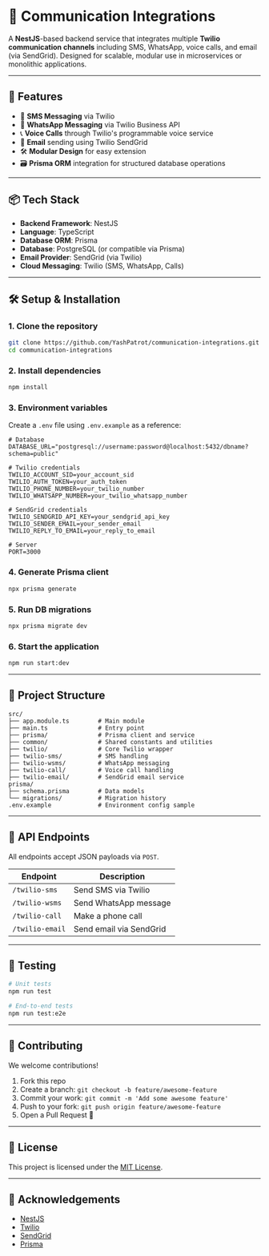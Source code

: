 # 📡 Communication Integrations

A **NestJS**-based backend service that integrates multiple **Twilio communication channels** including SMS, WhatsApp, voice calls, and email (via SendGrid). Designed for scalable, modular use in microservices or monolithic applications.

---

## 🚀 Features

- 📩 **SMS Messaging** via Twilio
- 💬 **WhatsApp Messaging** via Twilio Business API
- 📞 **Voice Calls** through Twilio's programmable voice service
- 📧 **Email** sending using Twilio SendGrid
- 🛠️ **Modular Design** for easy extension
- 🗃️ **Prisma ORM** integration for structured database operations

---

## 📦 Tech Stack

- **Backend Framework**: NestJS
- **Language**: TypeScript
- **Database ORM**: Prisma
- **Database**: PostgreSQL (or compatible via Prisma)
- **Email Provider**: SendGrid (via Twilio)
- **Cloud Messaging**: Twilio (SMS, WhatsApp, Calls)

---

## 🛠️ Setup & Installation

### 1. Clone the repository
```bash
git clone https://github.com/YashPatrot/communication-integrations.git
cd communication-integrations
```

### 2. Install dependencies
```bash
npm install
```

### 3. Environment variables

Create a `.env` file using `.env.example` as a reference:

```dotenv
# Database
DATABASE_URL="postgresql://username:password@localhost:5432/dbname?schema=public"

# Twilio credentials
TWILIO_ACCOUNT_SID=your_account_sid
TWILIO_AUTH_TOKEN=your_auth_token
TWILIO_PHONE_NUMBER=your_twilio_number
TWILIO_WHATSAPP_NUMBER=your_twilio_whatsapp_number

# SendGrid credentials
TWILIO_SENDGRID_API_KEY=your_sendgrid_api_key
TWILIO_SENDER_EMAIL=your_sender_email
TWILIO_REPLY_TO_EMAIL=your_reply_to_email

# Server
PORT=3000
```

### 4. Generate Prisma client
```bash
npx prisma generate
```

### 5. Run DB migrations
```bash
npx prisma migrate dev
```

### 6. Start the application
```bash
npm run start:dev
```

---

## 🧭 Project Structure

```
src/
├── app.module.ts        # Main module
├── main.ts              # Entry point
├── prisma/              # Prisma client and service
├── common/              # Shared constants and utilities
├── twilio/              # Core Twilio wrapper
├── twilio-sms/          # SMS handling
├── twilio-wsms/         # WhatsApp messaging
├── twilio-call/         # Voice call handling
├── twilio-email/        # SendGrid email service
prisma/
├── schema.prisma        # Data models
└── migrations/          # Migration history
.env.example             # Environment config sample
```

---

## 📡 API Endpoints

All endpoints accept JSON payloads via `POST`.

| Endpoint            | Description                 |
|---------------------|-----------------------------|
| `/twilio-sms`       | Send SMS via Twilio         |
| `/twilio-wsms`      | Send WhatsApp message       |
| `/twilio-call`      | Make a phone call           |
| `/twilio-email`     | Send email via SendGrid     |

---

## 🧪 Testing

```bash
# Unit tests
npm run test

# End-to-end tests
npm run test:e2e
```

---

## 🤝 Contributing

We welcome contributions!

1. Fork this repo
2. Create a branch: `git checkout -b feature/awesome-feature`
3. Commit your work: `git commit -m 'Add some awesome feature'`
4. Push to your fork: `git push origin feature/awesome-feature`
5. Open a Pull Request 🚀

---

## 📜 License

This project is licensed under the [MIT License](./LICENSE).

---

## 🙏 Acknowledgements

- [NestJS](https://nestjs.com/)
- [Twilio](https://www.twilio.com/)
- [SendGrid](https://sendgrid.com/)
- [Prisma](https://www.prisma.io/)
